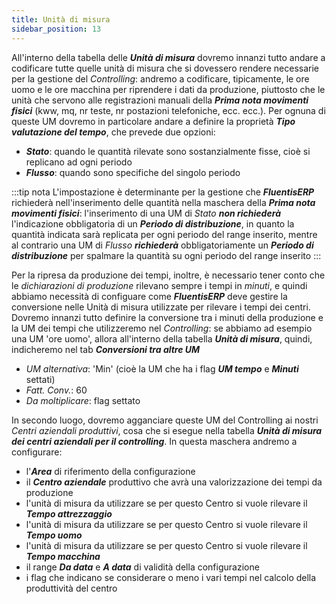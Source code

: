 ```yaml
---
title: Unità di misura
sidebar_position: 13
---
```


All'interno della tabella delle ***Unità di misura*** dovremo innanzi tutto andare a codificare tutte quelle unità di misura che si dovessero rendere necessarie per la gestione del *Controlling*: andremo a codificare, tipicamente, le ore uomo e le ore macchina per riprendere i dati da produzione, piuttosto che le unità che servono alle registrazioni manuali della ***Prima nota movimenti fisici*** (kww, mq, nr teste, nr postazioni telefoniche, ecc. ecc.). Per ognuna di queste UM dovremo in particolare andare a definire la proprietà ***Tipo valutazione del tempo***, che prevede due opzioni:

- ***Stato***: quando le quantità rilevate sono sostanzialmente fisse, cioè si replicano ad ogni periodo
- ***Flusso***: quando sono specifiche del singolo periodo

:::tip nota
L'impostazione è determinante per la gestione che ***FluentisERP*** richiederà nell'inserimento delle quantità nella maschera della ***Prima nota movimenti fisici***: l'inserimento di una UM di *Stato* ***non richiederà***  l'indicazione obbligatoria di un ***Periodo di distribuzione***, in quanto la quantità indicata sarà replicata per ogni periodo del range inserito, mentre al contrario una UM di *Flusso* ***richiederà*** obbligatoriamente un ***Periodo di distribuzione*** per spalmare la quantità su ogni periodo del range inserito
:::

Per la ripresa da produzione dei tempi, inoltre, è necessario tener conto che le *dichiarazioni di produzione* rilevano sempre i tempi in *minuti*, e quindi abbiamo necessità di configuare come ***FluentisERP*** deve gestire la conversione nelle Unità di misura utilizzate per rilevare i tempi dei centri.
Dovremo innanzi tutto definire la conversione tra i minuti della produzione e la UM dei tempi che utilizzeremo nel *Controlling*: se abbiamo ad esempio una UM 'ore uomo', allora all'interno della tabella ***Unità di misura***, quindi, indicheremo nel tab ***Conversioni tra altre UM***
- *UM alternativa*: 'Min' (cioè la UM che ha i flag ***UM tempo***  e ***Minuti*** settati)
- *Fatt. Conv.*: 60
- *Da moltiplicare*: flag settato

In secondo luogo, dovremo agganciare queste UM del Controlling ai nostri *Centri aziendali produttivi*, cosa che si esegue nella tabella ***Unità di misura dei centri aziendali per il controlling***. In questa maschera andremo a configurare:

- l'***Area*** di riferimento della configurazione
- il ***Centro aziendale*** produttivo che avrà una valorizzazione dei tempi da produzione
- l'unità di misura da utilizzare se per questo Centro si vuole rilevare il ***Tempo attrezzaggio***
- l'unità di misura da utilizzare se per questo Centro si vuole rilevare il ***Tempo uomo***
- l'unità di misura da utilizzare se per questo Centro si vuole rilevare il ***Tempo macchina***
- il range ***Da data*** e ***A data*** di validità della configurazione
- i flag che indicano se considerare o meno i vari tempi nel calcolo della produttività del centro

